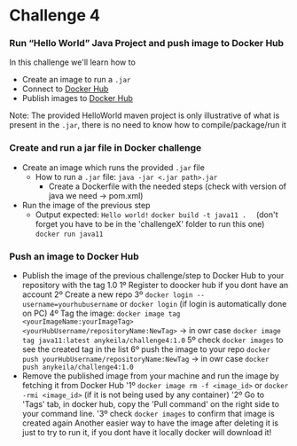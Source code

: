 # Challenge 4
### Run “Hello World” Java Project and push image to Docker Hub

In this challenge we'll learn how to
- Create an image to run a `.jar`
- Connect to [Docker Hub](https://hub.docker.com/)
- Publish images to [Docker Hub](https://hub.docker.com/)

Note: The provided HelloWorld maven project is only illustrative of what is present in the 
`.jar`, there is no need to know how to compile/package/run it

### Create and run a jar file in Docker challenge
- Create an image which runs the provided `.jar` file
  - How to run a `.jar` file: `java -jar <.jar path>.jar`
    - Create a Dockerfile with the needed steps (check with version of java we need -> pom.xml)
- Run the image of the previous step
  - Output expected: `Hello world!`
  `docker build -t java11 .  ` (don't forget you have to be in the 'challengeX' folder to run this one)
  `docker run java11`

### Push an image to Docker Hub
- Publish the image of the previous challenge/step to Docker Hub to your repository with the tag 1.0
 1º Register to doocker hub if you dont have an account
 2º Create a new repo
 3º `docker login --username=yourhubusername` or `docker login` (if login is automatically done on PC)
 4º Tag the image: `docker image tag <yourImageName:yourImageTag> <yourHubUsername/repositoryName:NewTag>` -> in owr case `docker image tag java11:latest anykeila/challenge4:1.0`
 5º check `docker images` to see the created tag in the list
 6º push the image to your repo `docker push yourHubUsername/repositoryName:NewTag` -> in owr case `docker push anykeila/challenge4:1.0`
- Remove the published image from your machine and run the image by fetching it from Docker Hub
 '1º `docker image rm -f <image_id>` or `docker -rmi <image_id>` (if it is not being used by any container)
 '2º Go to 'Tags' tab, in docker hub, copy the 'Pull command' on the right side to your command line.
 '3º check `docker images` to confirm that image is created again 
 Another easier way to have the image after deleting it is just to try to run it, if you dont have it locally docker will download it!